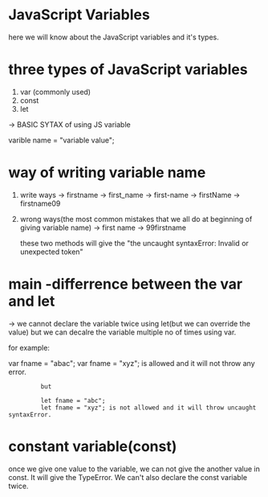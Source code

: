 # JavaScript Variables

here we will know about the JavaScript variables and it's types.

# three types of JavaScript variables

1. var (commonly used)
2. const
3. let

-> BASIC SYTAX of using JS variable

varible name = "variable value";

# way of writing variable name

1. write ways
   -> firstname
   -> first_name
   -> first-name
   -> firstName
   -> firstname09

2. wrong ways(the most common mistakes that we all do at beginning of giving variable name)
   -> first name
   -> 99firstname

   these two methods will give the "the uncaught syntaxError: Invalid or unexpected token"

# main -differrence between the var and let

-> we cannot declare the variable twice using let(but we can override the value) but we can decalre the variable multiple no of times using var.

for example:

var fname = "abac";
var fname = "xyz"; is allowed and it will not throw any error.

             but

             let fname = "abc";
             let fname = "xyz"; is not allowed and it will throw uncaught syntaxError.

# constant variable(const)

once we give one value to the variable, we can not give the another value in const. It will give the TypeError. We can't also declare the const variable twice.
